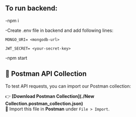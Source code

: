 ## To run backend:

-npm i

-Create .env file in backend and add following lines:

    MONGO_URI= <mongodb-url>
  
    JWT_SECRET= <your-secret-key>
  
-npm start

## 📩 Postman API Collection

To test API requests, you can import our Postman collection:

👉 **[Download Postman Collection](./New Collection.postman_collection.json)**  
📌 Import this file in **Postman** under `File > Import`.


